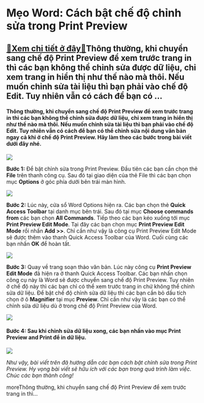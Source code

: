 Mẹo Word: Cách bật chế độ chỉnh sửa trong Print Preview
=======================================================

[:gift:Xem chi tiết ở đây:gift:](https://hddtvn.com/meo-word-cach-bat-che-do-chinh-sua-trong-print-preview/)Thông thường, khi chuyển sang chế độ Print Preview để xem trước trang in thì các bạn không thể chỉnh sửa được dữ liệu, chỉ xem trang in hiển thị như thế nào mà thôi. Nếu muốn chỉnh sửa tài liệu thì bạn phải vào chế độ Edit. Tuy nhiên vẫn có cách để bạn có …
-----------------------------------------------------------------------------------------------------------------------------------------------------------------------------------------------------------------------------------------------------------------

#### Thông thường, khi chuyển sang chế độ Print Preview để xem trước trang in thì các bạn không thể chỉnh sửa được dữ liệu, chỉ xem trang in hiển thị như thế nào mà thôi. Nếu muốn chỉnh sửa tài liệu thì bạn phải vào chế độ Edit. Tuy nhiên vẫn có cách để bạn có thể chỉnh sửa nội dung văn bản ngay cả khi ở chế độ Print Preview. Hãy làm theo các bước trong bài viết dưới đây nhé.


![](https://hddtvn.com/wp-content/uploads/2021/01/1.png)


**Bước 1:** Để bật chỉnh sửa trong Print Preview. Đầu tiên các bạn cần chọn thẻ **File** trên thanh công cụ. Sau đó tại giao diện của thẻ File thì các bạn chọn mục **Options** ở góc phía dưới bên trái màn hình.


![](https://hddtvn.com/wp-content/uploads/2021/01/2.png)


**Bước 2:** Lúc này, cửa sổ Word Options hiện ra. Các bạn chọn thẻ **Quick Access Toolbar** tại danh mục bên trái. Sau đó tại mục **Choose commands from** các bạn chọn **All Commands**. Tiếp theo các bạn kéo xuống tới mục **Print Preview Edit Mode**. Tại đây các bạn chọn mục **Print Preview Edit Mode** rồi nhấn **Add >>**. Chỉ cần như vậy là công cụ Print Preview Edit Mode sẽ được thêm vào thanh Quick Access Toolbar của Word. Cuối cùng các bạn nhấn **OK** để hoàn tất.


![](https://hddtvn.com/wp-content/uploads/2021/01/6-2.png)


**Bước 3:** Quay về trang soạn thảo văn bản. Lúc này công cụ **Print Preview Edit Mode** đã hiện ra ở thanh Quick Access Toolbar. Các bạn nhấn chọn công cụ này là Word sẽ được chuyển sang chế độ Print Preview. Tuy nhiên ở chế độ này thì các bạn chỉ có thể xem trước trang in chứ không thể chỉnh sửa dữ liệu. Để bật chế độ chỉnh sửa dữ liệu thì các bạn cần bỏ dấu tích chọn ở ô **Magnifier** tại mục **Preview**. Chỉ cần như vậy là các bạn có thể chỉnh sửa dữ liệu dù ở trong chế độ Print Preview của Word.


![](https://hddtvn.com/wp-content/uploads/2021/01/4.png)


#### **Bước 4:** Sau khi chỉnh sửa dữ liệu xong, các bạn nhấn vào mục **Print Preview and Print** để in dữ liệu.


![](https://hddtvn.com/wp-content/uploads/2021/01/7.png)


*Như vậy, bài viết trên đã hướng dẫn các bạn cách bật chỉnh sửa trong Print Preview. Hy vọng bài viết sẽ hữu ích với các bạn trong quá trình làm việc. Chúc các bạn thành công!*


moreThông thường, khi chuyển sang chế độ Print Preview để xem trước trang in thì…

